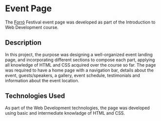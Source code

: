 # Event Page
The [Forró](https://en.wikipedia.org/wiki/Forr%C3%B3) Festival event page was developed as part of the Introduction to Web Development course.

## Description
In this project, the purpose was designing a well-organized event landing page, and incorporating different sections to compose each part, applying all knowledge of HTML and CSS acquired over the course so far. 
The page was required to have a home page with a navigation bar, details about the event, guests/speakers, a gallery, event schedule, testimonials and information about the event location. 

## Technologies Used
As part of the Web Development technologies, the page was developed using basic and intermediate knowladge of HTML and CSS.
